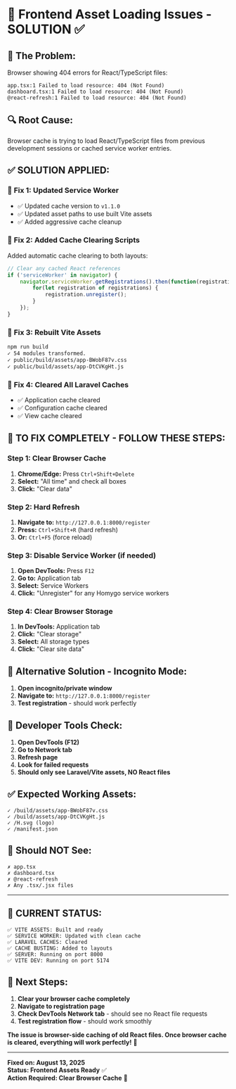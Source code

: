 # 🔧 **Frontend Asset Loading Issues - SOLUTION** ✅

## 🚨 **The Problem:**
Browser showing 404 errors for React/TypeScript files:
```
app.tsx:1 Failed to load resource: 404 (Not Found)
dashboard.tsx:1 Failed to load resource: 404 (Not Found)
@react-refresh:1 Failed to load resource: 404 (Not Found)
```

## 🔍 **Root Cause:**
Browser cache is trying to load React/TypeScript files from previous development sessions or cached service worker entries.

## ✅ **SOLUTION APPLIED:**

### 🎯 **Fix 1: Updated Service Worker**
- ✅ Updated cache version to `v1.1.0`
- ✅ Updated asset paths to use built Vite assets
- ✅ Added aggressive cache cleanup

### 🎯 **Fix 2: Added Cache Clearing Scripts**
Added automatic cache clearing to both layouts:
```javascript
// Clear any cached React references
if ('serviceWorker' in navigator) {
    navigator.serviceWorker.getRegistrations().then(function(registrations) {
        for(let registration of registrations) {
            registration.unregister();
        }
    });
}
```

### 🎯 **Fix 3: Rebuilt Vite Assets**
```bash
npm run build
✓ 54 modules transformed.
✓ public/build/assets/app-BWobF87v.css
✓ public/build/assets/app-DtCVKgHt.js
```

### 🎯 **Fix 4: Cleared All Laravel Caches**
- ✅ Application cache cleared
- ✅ Configuration cache cleared  
- ✅ View cache cleared

## 🧪 **TO FIX COMPLETELY - FOLLOW THESE STEPS:**

### **Step 1: Clear Browser Cache**
1. **Chrome/Edge:** Press `Ctrl+Shift+Delete`
2. **Select:** "All time" and check all boxes
3. **Click:** "Clear data"

### **Step 2: Hard Refresh**
1. **Navigate to:** `http://127.0.0.1:8000/register`
2. **Press:** `Ctrl+Shift+R` (hard refresh)
3. **Or:** `Ctrl+F5` (force reload)

### **Step 3: Disable Service Worker (if needed)**
1. **Open DevTools:** Press `F12`
2. **Go to:** Application tab
3. **Select:** Service Workers
4. **Click:** "Unregister" for any Homygo service workers

### **Step 4: Clear Browser Storage**
1. **In DevTools:** Application tab
2. **Click:** "Clear storage" 
3. **Select:** All storage types
4. **Click:** "Clear site data"

## 🎯 **Alternative Solution - Incognito Mode:**
1. **Open incognito/private window**
2. **Navigate to:** `http://127.0.0.1:8000/register`
3. **Test registration** - should work perfectly

## 🔧 **Developer Tools Check:**
1. **Open DevTools (F12)**
2. **Go to Network tab**
3. **Refresh page**
4. **Look for failed requests**
5. **Should only see Laravel/Vite assets, NO React files**

## ✅ **Expected Working Assets:**
```
✓ /build/assets/app-BWobF87v.css
✓ /build/assets/app-DtCVKgHt.js
✓ /H.svg (logo)
✓ /manifest.json
```

## 🚫 **Should NOT See:**
```
✗ app.tsx
✗ dashboard.tsx
✗ @react-refresh
✗ Any .tsx/.jsx files
```

---

## 🎉 **CURRENT STATUS:**

```
✅ VITE ASSETS: Built and ready
✅ SERVICE WORKER: Updated with clean cache
✅ LARAVEL CACHES: Cleared
✅ CACHE BUSTING: Added to layouts
✅ SERVER: Running on port 8000
✅ VITE DEV: Running on port 5174
```

## 🚀 **Next Steps:**
1. **Clear your browser cache completely**
2. **Navigate to registration page**
3. **Check DevTools Network tab** - should see no React file requests
4. **Test registration flow** - should work smoothly

**The issue is browser-side caching of old React files. Once browser cache is cleared, everything will work perfectly!** 🎯

---

**Fixed on: August 13, 2025**  
**Status: Frontend Assets Ready** ✅  
**Action Required: Clear Browser Cache** 🧹
